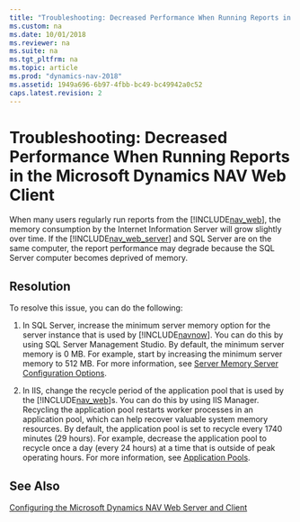 ```yaml
---
title: "Troubleshooting: Decreased Performance When Running Reports in the Microsoft Dynamics NAV Web Client"
ms.custom: na
ms.date: 10/01/2018
ms.reviewer: na
ms.suite: na
ms.tgt_pltfrm: na
ms.topic: article
ms.prod: "dynamics-nav-2018"
ms.assetid: 1949a696-6b97-4fbb-bc49-bc49942a0c52
caps.latest.revision: 2
---
```

# Troubleshooting: Decreased Performance When Running Reports in the Microsoft Dynamics NAV Web Client
When many users regularly run reports from the [!INCLUDE[nav_web](includes/nav_web_md.md)], the memory consumption by the Internet Information Server will grow slightly over time. If the [!INCLUDE[nav_web_server](includes/nav_web_server_md.md)] and SQL Server are on the same computer, the report performance may degrade because the SQL Server computer becomes deprived of memory.  
  
## Resolution  
 To resolve this issue, you can do the following:  
  
1.  In SQL Server, increase the minimum server memory option for the server instance that is used by [!INCLUDE[navnow](includes/navnow_md.md)]. You can do this by using SQL Server Management Studio. By default, the minimum server memory is 0 MB. For example, start by increasing the minimum server memory to 512 MB. For more information, see [Server Memory Server Configuration Options](https://go.microsoft.com/fwlink/?LinkID=511489).  
  
2.  In IIS, change the recycle period of the application pool that is used by the [!INCLUDE[nav_web](includes/nav_web_md.md)]s. You can do this by using IIS Manager. Recycling the application pool restarts worker processes in an application pool, which can help recover valuable system memory resources. By default, the application pool is set to recycle every 1740 minutes \(29 hours\). For example, decrease the application pool to recycle once a day \(every 24 hours\) at a time that is outside of peak operating hours. For more information, see [Application Pools](https://go.microsoft.com/fwlink/p/?linkid=210456).  
  
## See Also  
 [Configuring the Microsoft Dynamics NAV Web Server and Client](Configuring-the-Microsoft-Dynamics-NAV-Web-Server-and-Client.md)
